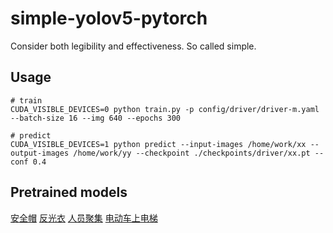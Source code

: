 # simple-yolov5-pytorch
 Consider both legibility and effectiveness. So called simple.
## Usage
```
# train
CUDA_VISIBLE_DEVICES=0 python train.py -p config/driver/driver-m.yaml --batch-size 16 --img 640 --epochs 300

# predict
CUDA_VISIBLE_DEVICES=1 python predict --input-images /home/work/xx --output-images /home/work/yy --checkpoint ./checkpoints/driver/xx.pt --conf 0.4
```
## Pretrained models
[安全帽](https://pan.baidu.com/s/1mI6xSROHdBE0v60OWRp5pw)
[反光衣](https://pan.baidu.com/s/1mI6xSROHdBE0v60OWRp5pw)
[人员聚集](https://pan.baidu.com/s/1_o5rRiwdwMDMbDxIL5rmwg)
[电动车上电梯](https://pan.baidu.com/s/1_o5rRiwdwMDMbDxIL5rmwg)
